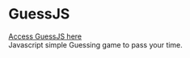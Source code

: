 # GuessJS
<a href="agezao.github.io/GuessJS">Access GuessJS here</a> <br/>
Javascript simple Guessing game to pass your time.

